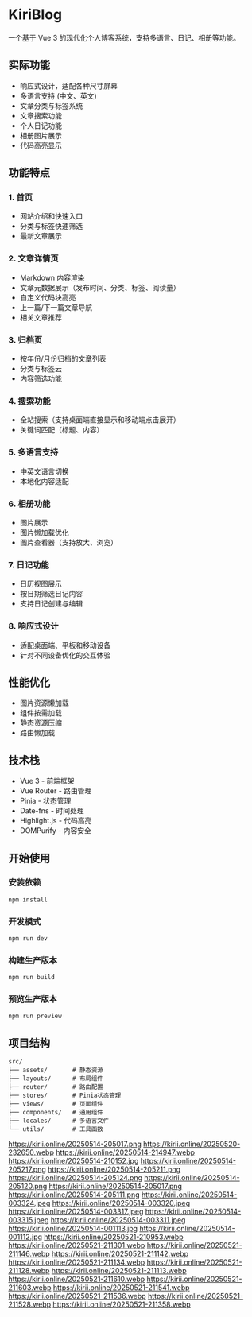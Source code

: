 # KiriBlog

一个基于 Vue 3 的现代化个人博客系统，支持多语言、日记、相册等功能。

## 实际功能

- 响应式设计，适配各种尺寸屏幕
- 多语言支持 (中文、英文)
- 文章分类与标签系统
- 文章搜索功能
- 个人日记功能
- 相册图片展示
- 代码高亮显示

## 功能特点

### 1. 首页

- 网站介绍和快速入口
- 分类与标签快速筛选
- 最新文章展示

### 2. 文章详情页

- Markdown 内容渲染
- 文章元数据展示（发布时间、分类、标签、阅读量）
- 自定义代码块高亮
- 上一篇/下一篇文章导航
- 相关文章推荐

### 3. 归档页

- 按年份/月份归档的文章列表
- 分类与标签云
- 内容筛选功能

### 4. 搜索功能

- 全站搜索（支持桌面端直接显示和移动端点击展开）
- 关键词匹配（标题、内容）

### 5. 多语言支持

- 中英文语言切换
- 本地化内容适配

### 6. 相册功能

- 图片展示
- 图片懒加载优化
- 图片查看器（支持放大、浏览）

### 7. 日记功能

- 日历视图展示
- 按日期筛选日记内容
- 支持日记创建与编辑

### 8. 响应式设计

- 适配桌面端、平板和移动设备
- 针对不同设备优化的交互体验

## 性能优化

- 图片资源懒加载
- 组件按需加载
- 静态资源压缩
- 路由懒加载

## 技术栈

- Vue 3 - 前端框架
- Vue Router - 路由管理
- Pinia - 状态管理
- Date-fns - 时间处理
- Highlight.js - 代码高亮
- DOMPurify - 内容安全

## 开始使用

### 安装依赖

```bash
npm install
```

### 开发模式

```bash
npm run dev
```

### 构建生产版本

```bash
npm run build
```

### 预览生产版本

```bash
npm run preview
```

## 项目结构

```
src/
├── assets/       # 静态资源
├── layouts/      # 布局组件
├── router/       # 路由配置
├── stores/       # Pinia状态管理
├── views/        # 页面组件
├── components/   # 通用组件
├── locales/      # 多语言文件
└── utils/        # 工具函数
```

https://kirii.online/20250514-205017.png
https://kirii.online/20250520-232650.webp
https://kirii.online/20250514-214947.webp
https://kirii.online/20250514-210152.jpg
https://kirii.online/20250514-205217.png
https://kirii.online/20250514-205211.png
https://kirii.online/20250514-205124.png
https://kirii.online/20250514-205120.png
https://kirii.online/20250514-205017.png
https://kirii.online/20250514-205111.png
https://kirii.online/20250514-003324.jpeg
https://kirii.online/20250514-003320.jpeg
https://kirii.online/20250514-003317.jpeg
https://kirii.online/20250514-003315.jpeg
https://kirii.online/20250514-003311.jpeg
https://kirii.online/20250514-001113.jpg
https://kirii.online/20250514-001112.jpg
https://kirii.online/20250521-210953.webp
https://kirii.online/20250521-211301.webp
https://kirii.online/20250521-211146.webp
https://kirii.online/20250521-211142.webp
https://kirii.online/20250521-211134.webp
https://kirii.online/20250521-211128.webp
https://kirii.online/20250521-211113.webp
https://kirii.online/20250521-211610.webp
https://kirii.online/20250521-211603.webp
https://kirii.online/20250521-211541.webp
https://kirii.online/20250521-211536.webp
https://kirii.online/20250521-211528.webp
https://kirii.online/20250521-211358.webp
